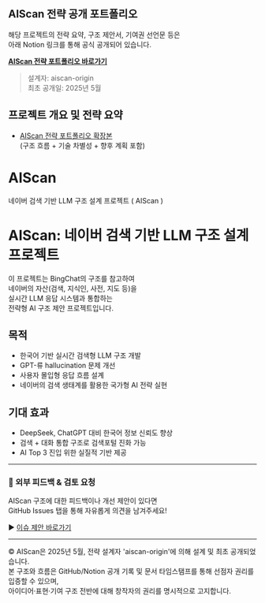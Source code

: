 
## AIScan 전략 공개 포트폴리오
해당 프로젝트의 전략 요약, 구조 제안서, 기여권 선언문 등은  
아래 Notion 링크를 통해 공식 공개되어 있습니다.



**[AIScan 전략 포트폴리오 바로가기](https://brassy-ixia-460.notion.site/AIScan-1fbcf6965daf808b98bec1032d1dde79)**
> 설계자: aiscan-origin  
> 최초 공개일: 2025년 5월



## 프로젝트 개요 및 전략 요약
- [AIScan 전략 포트폴리오 확장본](./AIScan_전략포트폴리오_확장본.txt)  
  (구조 흐름 + 기술 차별성 + 향후 계획 포함)



# AIScan
네이버 검색 기반 LLM 구조 설계 프로젝트 ( AIScan )



# AIScan: 네이버 검색 기반 LLM 구조 설계 프로젝트
이 프로젝트는 BingChat의 구조를 참고하여  
네이버의 자산(검색, 지식인, 사전, 지도 등)을  
실시간 LLM 응답 시스템과 통합하는  
전략형 AI 구조 제안 프로젝트입니다.



## 목적
- 한국어 기반 실시간 검색형 LLM 구조 개발
- GPT-류 hallucination 문제 개선
- 사용자 몰입형 응답 흐름 설계
- 네이버의 검색 생태계를 활용한 국가형 AI 전략 실현



## 기대 효과
- DeepSeek, ChatGPT 대비 한국어 정보 신뢰도 향상
- 검색 + 대화 통합 구조로 검색포털 진화 가능
- AI Top 3 진입 위한 실질적 기반 제공



---

### 🔎 외부 피드백 & 검토 요청

AIScan 구조에 대한 피드백이나 개선 제안이 있다면  
GitHub Issues 탭을 통해 자유롭게 의견을 남겨주세요!

▶ [이슈 제안 바로가기](https://github.com/aiscan-origin/aiscan-strategy/issues)

---



© AIScan은 2025년 5월, 전략 설계자 'aiscan-origin'에 의해 설계 및 최초 공개되었습니다.  
본 구조와 흐름은 GitHub/Notion 공개 기록 및 문서 타임스탬프를 통해 선점자 권리를 입증할 수 있으며,  
아이디어·표현·기여 구조 전반에 대해 창작자의 권리를 명시적으로 고지합니다.
